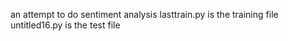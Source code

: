 an attempt to do sentiment analysis
lasttrain.py is the training file
untitled16.py is the test file

